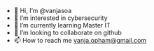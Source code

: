 - 👋 Hi, I’m @vanjasoa
- 👀 I’m interested in cybersecurity
- 🌱 I’m currently learning Master IT
- 💞️ I’m looking to collaborate on github
- 📫 How to reach me vanja.opham@gmail.com

<!---
vanjapro/vanjapro is a ✨ special ✨ repository because its `README.md` (this file) appears on your GitHub profile.
You can click the Preview link to take a look at your changes.
--->
